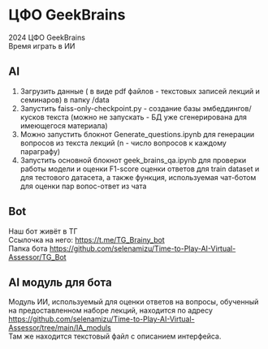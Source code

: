 # ЦФО GeekBrains
2024 ЦФО GeekBrains  
Время играть в ИИ
## AI
1. Загрузить данные ( в виде pdf файлов  - текстовых записей лекций и семинаров) в папку /data
2. Запустить faiss-only-checkpoint.py - создание базы эмбеддингов/кусков текста (можно не запускать - БД уже сгенерирована для имеющегося материала)
3. Можно запустить блокнот Generate_questions.ipynb для генерации вопросов из текста лекций (n - число вопросов к каждому параграфу)
4. Запустить основной блокнот geek_brains_qa.ipynb для проверки работы модели и оценки F1-score оценки ответов для train dataset и для тестового датасета, а также функция, используемая чат-ботом для оценки пар вопос-ответ из чата

## Bot
Наш бот живёт в ТГ  
Ссылочка на него: https://t.me/TG_Brainy_bot  
Папка бота https://github.com/selenamizu/Time-to-Play-AI-Virtual-Assessor/TG_Bot

## AI модуль для бота
Модуль ИИ, используемый для оценки ответов на вопросы, обученный на предоставленном наборе лекций, находится по адресу  
https://github.com/selenamizu/Time-to-Play-AI-Virtual-Assessor/tree/main/IA_moduls  
Там же находится текстовый файл с описанием интерфейса.

